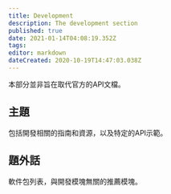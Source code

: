 ```yaml
---
title: Development
description: The development section
published: true
date: 2021-01-14T04:08:19.352Z
tags: 
editor: markdown
dateCreated: 2020-10-19T14:47:03.038Z
---
```

本部分並非旨在取代官方的API文檔。

## 主題

包括開發相關的指南和資源，以及特定的API示範。

## 題外話

軟件包列表，與開發模塊無關的推薦模塊。

